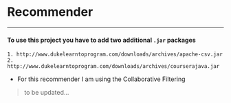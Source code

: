 # Recommender
----
#### To use this project you have to add two additional `.jar` packages
	1. http://www.dukelearntoprogram.com/downloads/archives/apache-csv.jar
	2. http://www.dukelearntoprogram.com/downloads/archives/courserajava.jar

- For this recommender I am using the Collaborative Filtering

>to be updated...
